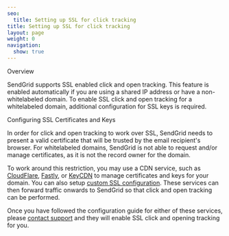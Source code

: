 ```yaml
---
seo:
  title: Setting up SSL for click tracking
title: Setting up SSL for click tracking
layout: page
weight: 0
navigation:
  show: true
---
```


<page-anchor el="h2">
Overview
</page-anchor>

SendGrid supports SSL enabled click and open tracking. This feature is enabled automatically if you are using a shared IP address or have a non-whitelabeled domain. To enable SSL click and open tracking for a whitelabeled domain, additional configuration for SSL keys is required.

<page-anchor el="h2">
Configuring SSL Certificates and Keys
</page-anchor>

In order for click and open tracking to work over SSL, SendGrid needs to present a valid certificate that will be trusted by the email recipient's browser. For whitelabeled domains, SendGrid is not able to request and/or manage certificates, as it is not the record owner for the domain.

To work around this restriction, you may use a CDN service, such as
[CloudFlare]({{root_url}}/Classroom/Build/Add_Content/content_delivery_networks.html#-Using-CloudFlare),
[Fastly]({{root_url}}/Classroom/Build/Add_Content/content_delivery_networks.html#-Using-Fastly), or
[KeyCDN]({{root_url}}/Classroom/Build/Add_Content/content_delivery_networks.html#-Using-KeyCDN) to manage certificates and keys for your domain. You can also setup [custom SSL configuration]({{root_url}}/Classroom/Build/Add_Content/custom_ssl_configurations.html). These services can then forward traffic onwards to SendGrid so that click and open tracking can be performed.

Once you have followed the configuration guide for either of these
services, please [contact support](https://support.sendgrid.com/hc/en-us) and they will enable SSL click and
opening tracking for you.
